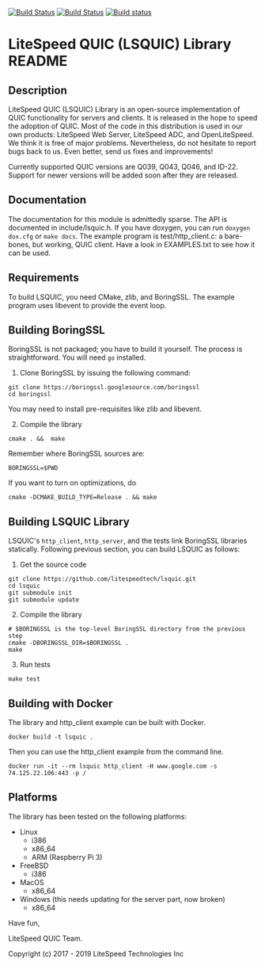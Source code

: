 [![Build Status](https://travis-ci.org/litespeedtech/lsquic.svg?branch=master)](https://travis-ci.org/litespeedtech/lsquic)
[![Build Status](https://api.cirrus-ci.com/github/litespeedtech/lsquic.svg)](https://cirrus-ci.com/github/litespeedtech/lsquic)
[![Build status](https://ci.appveyor.com/api/projects/status/kei9649t9leoqicr?svg=true)](https://ci.appveyor.com/project/litespeedtech/lsquic)

LiteSpeed QUIC (LSQUIC) Library README
=============================================

Description
-----------

LiteSpeed QUIC (LSQUIC) Library is an open-source implementation of QUIC
functionality for servers and clients.  It is released in the hope to speed
the adoption of QUIC.  Most of the code in this distribution is used in
our own products: LiteSpeed Web Server, LiteSpeed ADC, and OpenLiteSpeed.
We think it is free of major problems.  Nevertheless, do not hesitate to
report bugs back to us.  Even better, send us fixes and improvements!

Currently supported QUIC versions are Q039, Q043, Q046, and ID-22.  Support
for newer versions will be added soon after they are released.

Documentation
-------------

The documentation for this module is admittedly sparse.  The API is
documented in include/lsquic.h.  If you have doxygen, you can run
`doxygen dox.cfg` or `make docs`.  The example program is
test/http_client.c: a bare-bones, but working, QUIC client.  Have a look
in EXAMPLES.txt to see how it can be used.

Requirements
------------

To build LSQUIC, you need CMake, zlib, and BoringSSL.  The example program
uses libevent to provide the event loop.

Building BoringSSL
------------------

BoringSSL is not packaged; you have to build it yourself.  The process is
straightforward.  You will need `go` installed.

1. Clone BoringSSL by issuing the following command:

```
git clone https://boringssl.googlesource.com/boringssl
cd boringssl
```

You may need to install pre-requisites like zlib and libevent.

2. Compile the library

```
cmake . &&  make
```

Remember where BoringSSL sources are:
```
BORINGSSL=$PWD
```

If you want to turn on optimizations, do

```
cmake -DCMAKE_BUILD_TYPE=Release . && make
```

Building LSQUIC Library
-----------------------

LSQUIC's `http_client`, `http_server`, and the tests link BoringSSL
libraries statically.  Following previous section, you can build LSQUIC
as follows:

1. Get the source code

```
git clone https://github.com/litespeedtech/lsquic.git
cd lsquic
git submodule init
git submodule update
```

2. Compile the library


```
# $BORINGSSL is the top-level BoringSSL directory from the previous step
cmake -DBORINGSSL_DIR=$BORINGSSL .
make
```

3. Run tests

```
make test
```

Building with Docker
---------
The library and http_client example can be built with Docker.
```
docker build -t lsquic .
```

Then you can use the http_client example from the command line.
```
docker run -it --rm lsquic http_client -H www.google.com -s 74.125.22.106:443 -p /
```

Platforms
---------

The library has been tested on the following platforms:
- Linux
  - i386
  - x86_64
  - ARM (Raspberry Pi 3)
- FreeBSD
  - i386
- MacOS
  - x86_64
- Windows (this needs updating for the server part, now broken)
  - x86_64

Have fun,

LiteSpeed QUIC Team.

Copyright (c) 2017 - 2019 LiteSpeed Technologies Inc
